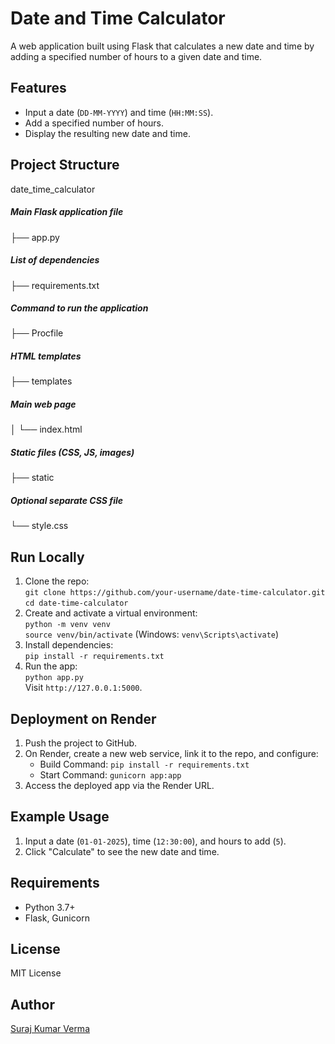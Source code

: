 # Date and Time Calculator

A web application built using Flask that calculates a new date and time by adding a specified number of hours to a given date and time.

## Features
- Input a date (`DD-MM-YYYY`) and time (`HH:MM:SS`).
- Add a specified number of hours.
- Display the resulting new date and time.

## Project Structure
date_time_calculator
##### Main Flask application file
├── app.py    
##### List of dependencies
├── requirements.txt 
##### Command to run the application
├── Procfile  
##### HTML templates
├── templates
##### Main web page
│   └── index.html 
##### Static files (CSS, JS, images)
├── static
##### Optional separate CSS file
└── style.css

## Run Locally
1. Clone the repo:  
   `git clone https://github.com/your-username/date-time-calculator.git`  
   `cd date-time-calculator`
2. Create and activate a virtual environment:  
   `python -m venv venv`  
   `source venv/bin/activate` (Windows: `venv\Scripts\activate`)
3. Install dependencies:  
   `pip install -r requirements.txt`
4. Run the app:  
   `python app.py`  
   Visit `http://127.0.0.1:5000`.

## Deployment on Render
1. Push the project to GitHub.
2. On Render, create a new web service, link it to the repo, and configure:
   - Build Command: `pip install -r requirements.txt`
   - Start Command: `gunicorn app:app`
3. Access the deployed app via the Render URL.

## Example Usage
1. Input a date (`01-01-2025`), time (`12:30:00`), and hours to add (`5`).
2. Click "Calculate" to see the new date and time.

## Requirements
- Python 3.7+
- Flask, Gunicorn

## License
MIT License

## Author
[Suraj Kumar Verma](https://github.com/your-username)
